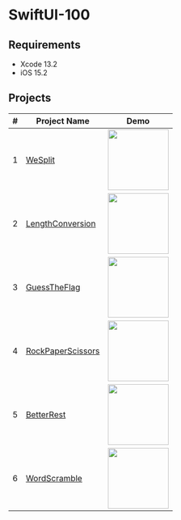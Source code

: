 # SwiftUI-100

## Requirements
* Xcode 13.2
* iOS 15.2

## Projects
|#|Project Name|Demo|
|-|------------|----|
|1|[WeSplit](https://github.com/ianchen0419/SwiftUI-100/tree/main/projects/WeSplit)|<img src="https://github.com/ianchen0419/SwiftUI-100/raw/main/projects/WeSplit/Documentation/demo.gif" width="120" />|
|2|[LengthConversion](https://github.com/ianchen0419/SwiftUI-100/tree/main/projects/LengthConversion)|<img src="https://github.com/ianchen0419/SwiftUI-100/raw/main/projects/LengthConversion/Documentation/demo.gif" width="120" />|
|3|[GuessTheFlag](https://github.com/ianchen0419/SwiftUI-100/tree/main/projects/GuessTheFlag)|<img src="https://github.com/ianchen0419/SwiftUI-100/raw/main/projects/GuessTheFlag/Documentation/demo.gif" width="120" />|
|4|[RockPaperScissors](https://github.com/ianchen0419/SwiftUI-100/tree/main/projects/RockPaperScissors)|<img src="https://github.com/ianchen0419/SwiftUI-100/raw/main/projects/RockPaperScissors/Documentation/demo.gif" width="120" />|
|5|[BetterRest](https://github.com/ianchen0419/SwiftUI-100/tree/main/projects/BetterRest)|<img src="https://github.com/ianchen0419/SwiftUI-100/raw/main/projects/BetterRest/Documentation/demo.gif" width="120" />|
|6|[WordScramble](https://github.com/ianchen0419/SwiftUI-100/tree/main/projects/WordScramble)|<img src="https://github.com/ianchen0419/SwiftUI-100/raw/main/projects/WordScramble/Documentation/demo.gif" width="120" />|




